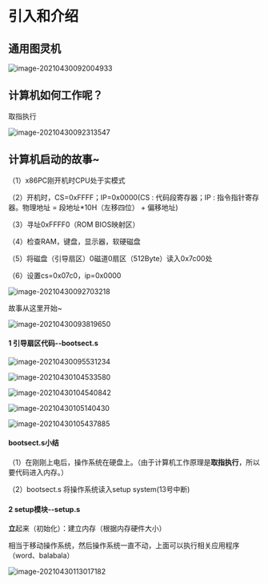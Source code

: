 # 引入和介绍

## 通用图灵机

![image-20210430092004933](D:\h后端\imgs\image-20210430092004933.png)





## 计算机如何工作呢？

取指执行

![image-20210430092313547](D:\h后端\imgs\image-20210430092313547.png)



## 计算机启动的故事~

（1）x86PC刚开机时CPU处于实模式

（2）开机时，CS=0xFFFF；IP=0x0000(CS : 代码段寄存器；IP : 指令指针寄存器。物理地址 = 段地址*10H（左移四位） + 偏移地址)

（3）寻址0xFFFF0（ROM BIOS映射区）

（4）检查RAM，键盘，显示器，软硬磁盘

（5）将磁盘（引导扇区）0磁道0扇区（512Byte）读入0x7c00处

（6）设置cs=0x07c0，ip=0x0000

![image-20210430092703218](D:\h后端\imgs\image-20210430092703218.png)

故事从这里开始~

![image-20210430093819650](D:\h后端\imgs\image-20210430093819650.png)

#### 1 引导扇区代码--bootsect.s

![image-20210430095531234](D:\h后端\imgs\image-20210430095531234.png)

![image-20210430104533580](D:\h后端\imgs\image-20210430104533580.png)

![image-20210430104540842](D:\h后端\imgs\image-20210430104540842.png)

![image-20210430105140430](D:\h后端\imgs\image-20210430105140430.png)

![image-20210430105437885](D:\h后端\imgs\image-20210430105437885.png)



#### bootsect.s小结 

（1）在刚刚上电后，操作系统在硬盘上。（由于计算机工作原理是**取指执行**，所以要代码进入内存。）

（2）bootsect.s 将操作系统读入setup   system(13号中断)



#### 2 setup模块--setup.s

 **立**起来（初始化）：建立内存（根据内存硬件大小）

相当于移动操作系统，然后操作系统一直不动，上面可以执行相关应用程序（word、balabala）

![image-20210430113017182](D:\h后端\imgs\image-20210430113017182.png)













